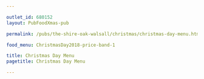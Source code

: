 ```yaml
---

outlet_id: 680152
layout: PubFoodXmas-pub

permalink: /pubs/the-shire-oak-walsall/christmas/christmas-day-menu.html

food_menu: ChristmasDay2018-price-band-1

title: Christmas Day Menu
pagetitle: Christmas Day Menu

---
```


